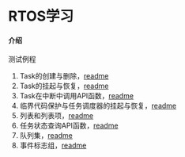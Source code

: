 # RTOS学习

#### 介绍

测试例程

1. Task的创建与删除，[readme](./TaskCreateAndDelete/readme.md)
2. Task的挂起与恢复，[readme](./TaskSuspendAndResume/readme.md)
3. Task在中断中调用API函数，[readme](./InterruptManagement/readme.md)
4. 临界代码保护与任务调度器的挂起与恢复，[readme](./CriticalProtection/readme.md)
5. 列表和列表项，[readme](./ListAndListItem/readme.md)
6. 任务状态查询API函数，[readme](./APIFunction/readme.md)
7. 队列集，[readme](./QueueSet/readme.md)
8. 事件标志组，[readme](./EventFlagGroup/README.md)
